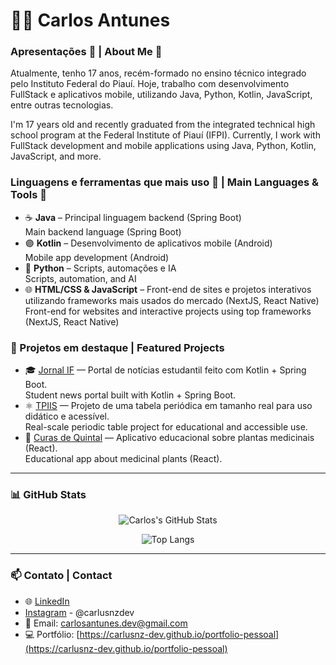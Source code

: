 # 🧑‍💻 Carlos Antunes

### Apresentações 👐 | About Me 👐

Atualmente, tenho 17 anos, recém-formado no ensino técnico integrado pelo Instituto Federal do Piauí. Hoje, trabalho com desenvolvimento FullStack e aplicativos mobile, utilizando Java, Python, Kotlin, JavaScript, entre outras tecnologias.

I'm 17 years old and recently graduated from the integrated technical high school program at the Federal Institute of Piauí (IFPI). Currently, I work with FullStack development and mobile applications using Java, Python, Kotlin, JavaScript, and more.

### Linguagens e ferramentas que mais uso 🔧 | Main Languages & Tools 🔧

- ☕ **Java** – Principal linguagem backend (Spring Boot)  
  Main backend language (Spring Boot)
- 🟣 **Kotlin** – Desenvolvimento de aplicativos mobile (Android)  
  Mobile app development (Android)
- 🐍 **Python** – Scripts, automações e IA  
  Scripts, automation, and AI
- 🌐 **HTML/CSS & JavaScript** – Front-end de sites e projetos interativos utilizando frameworks mais usados do mercado (NextJS, React Native)  
  Front-end for websites and interactive projects using top frameworks (NextJS, React Native)

### 🌟 Projetos em destaque | Featured Projects

- 🎓 [Jornal IF](https://github.com/carlusnz-dev/jornal-if) — Portal de notícias estudantil feito com Kotlin + Spring Boot.  
  Student news portal built with Kotlin + Spring Boot.
- ⚛️ [TPIIS](https://github.com/carlusnz-dev/tpi-project) — Projeto de uma tabela periódica em tamanho real para uso didático e acessível.  
  Real-scale periodic table project for educational and accessible use.
- 🌿 [Curas de Quintal](https://github.com/carlusnz-dev/curas-de-quintal) — Aplicativo educacional sobre plantas medicinais (React).  
  Educational app about medicinal plants (React).

---

### 📊 GitHub Stats

<div align="center">

![Carlos's GitHub Stats](https://github-readme-stats.vercel.app/api?username=carlusnz-dev&show_icons=true&theme=tokyonight&locale=pt-br)

![Top Langs](https://github-readme-stats.vercel.app/api/top-langs/?username=carlusnz-dev&layout=compact&theme=tokyonight)

</div>

---

### 📫 Contato | Contact

- 🌐 [LinkedIn](https://www.linkedin.com/in/carlusnzdev)
- [Instagram](https://www.instagram.com/carlusnzdev) - @carlusnzdev
- 📧 Email: carlosantunes.dev@gmail.com
- 💻 Portfólio: [https://carlusnz-dev.github.io/portfolio-pessoal](https://carlusnz-dev.github.io/portfolio-pessoal)
